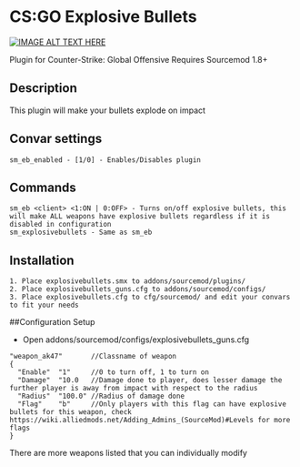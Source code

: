 # CS:GO Explosive Bullets

[![IMAGE ALT TEXT HERE](http://img.youtube.com/vi/AyNLrRxBMaw/0.jpg)](http://www.youtube.com/watch?v=AyNLrRxBMaw)

Plugin for Counter-Strike: Global Offensive
Requires Sourcemod 1.8+

## Description
This plugin will make your bullets explode on impact

## Convar settings
```
sm_eb_enabled - [1/0] - Enables/Disables plugin
```

## Commands
```
sm_eb <client> <1:ON | 0:OFF> - Turns on/off explosive bullets, this will make ALL weapons have explosive bullets regardless if it is disabled in configuration
sm_explosivebullets - Same as sm_eb
```

## Installation
```
1. Place explosivebullets.smx to addons/sourcemod/plugins/
2. Place explosivebullets_guns.cfg to addons/sourcemod/configs/
3. Place explosivebullets.cfg to cfg/sourcemod/ and edit your convars to fit your needs
```

##Configuration Setup
* Open addons/sourcemod/configs/explosivebullets_guns.cfg
```
"weapon_ak47"       //Classname of weapon
{
  "Enable"  "1"     //0 to turn off, 1 to turn on
  "Damage"  "10.0   //Damage done to player, does lesser damage the further player is away from impact with respect to the radius
  "Radius"  "100.0" //Radius of damage done
  "Flag"    "b"     //Only players with this flag can have explosive bullets for this weapon, check https://wiki.alliedmods.net/Adding_Admins_(SourceMod)#Levels for more flags
}
```
There are more weapons listed that you can individually modify
